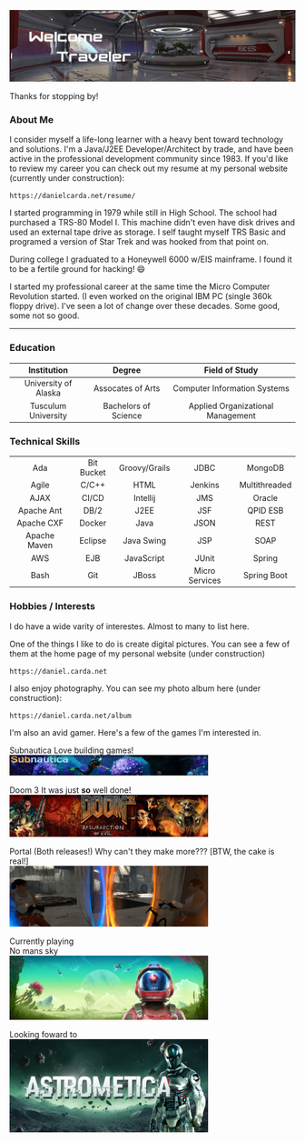 ![Welcome](images/TopMainBanner.png)  

Thanks for stopping by!

### About Me

I consider myself a life-long learner with a heavy bent toward technology and solutions.  I'm a Java/J2EE Developer/Architect by trade, and have been active in the professional development community since 1983.  If you'd like to review my career you can check out my resume at my personal website (currently under construction):

    https://danielcarda.net/resume/
    
I started programming in 1979 while still in High School.  The school had purchased a TRS-80 Model I.  This machine didn't even have disk drives and used an external tape drive as storage.  I self taught myself TRS Basic and programed a version of Star Trek and was hooked from that point on.

During college I graduated to a Honeywell 6000 w/EIS mainframe.  I found it to be a fertile ground for hacking!  😄

I started my professional career at the same time the Micro Computer Revolution started.  (I even worked on the original IBM PC (single 360k floppy drive).  I've seen a lot of change over these decades.  Some good, some not so good.

----

### Education
<div align="center">

| Institution          | Degree               | Field of Study                    |
|:--------------------:|:--------------------:|:---------------------------------:|
| University of Alaska | Assocates of Arts    | Computer Information Systems      | 
| Tusculum University  | Bachelors of Science | Applied Organizational Management |

</div>

### Technical Skills
<div align="center">

|              |            |                                |               |            |
|:------------:|:----------:|:------------------------------:|:-------------:|:----------:|
| Ada          | Bit Bucket | Groovy/Grails | JDBC           | MongoDB       | Spring MVC |
| Agile        | C/C++      | HTML          | Jenkins        | Multithreaded | SCRUM      |
| AJAX         | CI/CD      | Intellij      | JMS            | Oracle        | SQL        |
| Apache Ant   | DB/2       | J2EE          | JSF            | QPID ESB      | WebLogic   |
| Apache CXF   | Docker     | Java          | JSON           | REST          | WebSphere  |
| Apache Maven | Eclipse    | Java Swing    | JSP            | SOAP          | Wildfly    |
| AWS          | EJB        | JavaScript    | JUnit          | Spring        | XML        |
| Bash         | Git        | JBoss         | Micro Services | Spring Boot   |            |
</div>


### Hobbies / Interests

I do have a wide varity of interestes.  Almost to many to list here.  

One of the things I like to do is create digital pictures.  You can see a few of them at the home page of my personal website  (under construction)

    https://daniel.carda.net

I also enjoy photography.  You can see my photo album here (under construction):

    https://daniel.carda.net/album

I'm also an avid gamer.  Here's a few of the games I'm interested in.

Subnautica
Love building games!<br>
<img src="images/SubnauticaBanner.png" width="350">

Doom 3
It was just <b>so</b> well done!<br>
<img src="images/Doom3Banner.png" width="350">

Portal (Both releases!)
Why can't they make more???  [BTW, the cake is real!]<br>
<img src="images/PortalBanner.png" width="350">

Currently playing<br>
No mans sky<br>
<img src="images/NMSBanner.png" width="350">

Looking foward to<br>
<img src="images/AstrometicaBanner.png" width="350">

<!--
**dcarda/dcarda** is a ✨ _special_ ✨ repository because its `README.md` (this file) appears on your GitHub profile.

Here are some ideas to get you started:

- 🔭 I’m currently working on ...
- 🌱 I’m currently learning ...
- 👯 I’m looking to collaborate on ...
- 🤔 I’m looking for help with ...
- 💬 Ask me about ...
- 📫 How to reach me: ...
- 😄 Pronouns: ...
- ⚡ Fun fact: ...
-->
